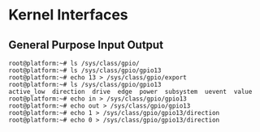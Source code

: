 Kernel Interfaces
==

## General Purpose Input Output

    root@platform:~# ls /sys/class/gpio/
    root@platform:~# ls /sys/class/gpio/gpio13
    root@platform:~# echo 13 > /sys/class/gpio/export
    root@platform:~# ls /sys/class/gpio/gpio13
    active_low  direction  drive  edge  power  subsystem  uevent  value
    root@platform:~# echo in > /sys/class/gpio/gpio13
    root@platform:~# echo out > /sys/class/gpio/gpio13
    root@platform:~# echo 1 > /sys/class/gpio/gpio13/direction
    root@platform:~# echo 0 > /sys/class/gpio/gpio13/direction